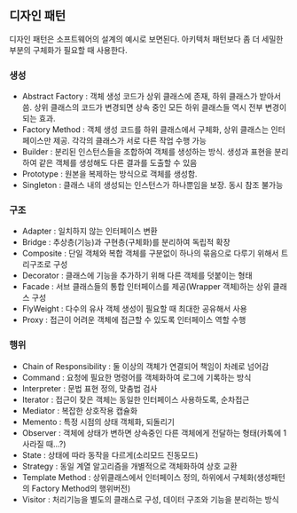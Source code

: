 ## 디자인 패턴
디자인 패턴은 소프트웨어의 설계의 예시로 보면된다. 아키텍처 패턴보다 좀 더 세밀한 부분의 구체화가 필요할 때 사용한다.
### 생성
- Abstract Factory : 객체 생성 코드가 상위 클래스에 존재, 하위 클래스가 받아서 씀. 상위 클래스의 코드가 변경되면 상속 중인 모든 하위 클래스들 역시 전부 변경이 되는 효과.
- Factory Method : 객체 생성 코드를 하위 클래스에서 구체화, 상위 클래스는 인터페이스만 제공. 각각의 클래스가 서로 다른 작업 수행 가능
- Builder : 분리된 인스턴스들을 조합하여 객체를 생성하는 방식. 생성과 표현을 분리하여 같은 객체를 생성해도 다른 결과를 도출할 수 있음
- Prototype : 원본을 복제하는 방식으로 객체를 생성함. 
- Singleton : 클래스 내의 생성되는 인스턴스가 하나뿐임을 보장. 동시 참조 불가능

### 구조
- Adapter : 일치하지 않는 인터페이스 변환
- Bridge : 추상층(기능)과 구현층(구체화)를 분리하여 독립적 확장
- Composite : 단일 객체와 복합 객체를 구분없이 하나의 묶음으로 다루기 위해서 트리구조로 구성
- Decorator : 클래스에 기능을 추가하기 위해 다른 객체를 덧붙이는 형태
- Facade : 서브 클래스들의 통합 인터페이스를 제공(Wrapper 객체)하는 상위 클래스 구성
- FlyWeight : 다수의 유사 객체 생성이 필요할 때 최대한 공유해서 사용
- Proxy : 접근이 어려운 객체에 접근할 수 있도록 인터페이스 역할 수행

### 행위
- Chain of Responsibility : 둘 이상의 객체가 연결되어 책임이 차례로 넘어감
- Command : 요청에 필요한 명령어를 객체화하여 로그에 기록하는 방식
- Interpreter : 문법 표현 정의, 맞춤법 검사
- Iterator : 접근이 잦은 객체는 동일한 인터페이스 사용하도록, 순차접근
- Mediator : 복잡한 상호작용 캡슐화
- Memento : 특정 시점의 상태 객체화, 되돌리기
- Observer : 객체에 상태가 변하면 상속중인 다른 객체에게 전달하는 형태(카톡에 1 사라질 때...?)
- State : 상태에 따라 동작을 다르게(소리모드 진동모드)
- Strategy : 동일 계열 알고리즘을 개별적으로 객체화하여 상호 교환
- Template Method : 상위클래스에서 인터페이스 정의, 하위에서 구체화(생성패턴의 Factory Method의 행위버전)
- Visitor : 처리기능을 별도의 클래스로 구성, 데이터 구조와 기능을 분리하는 방식

